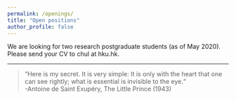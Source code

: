 ```yaml
---
permalink: /openings/
title: "Open positions"
author_profile: false
---
```

We are looking for two research postgraduate students (as of May 2020). Please send your CV to chul at hku.hk.


---
> “Here is my secret. It is very simple: It is only with the heart that one can see rightly; what is essential is invisible to the eye.“  
-Antoine de Saint Exupéry, The Little Prince (1943)

